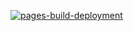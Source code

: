 [![pages-build-deployment](https://github.com/changcheng967/Kata_web/actions/workflows/pages/pages-build-deployment/badge.svg)](https://github.com/changcheng967/Kata_web/actions/workflows/pages/pages-build-deployment)
